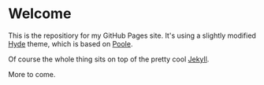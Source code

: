 # Welcome

This is the repositiory for my GitHub Pages site. It's using a slightly modified [Hyde](https://github.com/poole/hyde) theme, which is based on [Poole](http://getpoole.com).

Of course the whole thing sits on top of the pretty cool [Jekyll](https://jekyllrb.com).

More to come.
